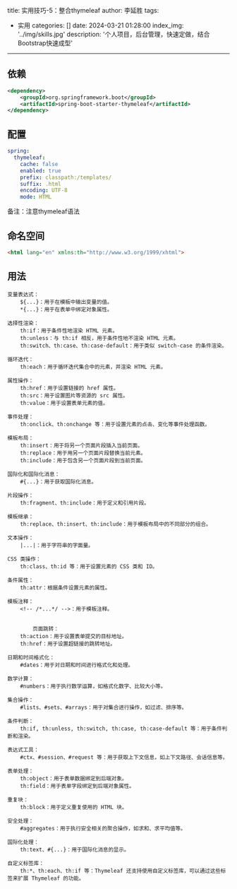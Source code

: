 title: 实用技巧-5：整合thymeleaf
author: 李延胜
tags:
  - 实用
categories: []
date: 2024-03-21 01:28:00
index_img: '../img/skills.jpg'
description: '个人项目，后台管理，快速定做，结合Bootstrap快速成型'
---
## 依赖
```xml
<dependency>
    <groupId>org.springframework.boot</groupId>
    <artifactId>spring-boot-starter-thymeleaf</artifactId>
</dependency>
```

## 配置

```yaml
spring:
  thymeleaf:
    cache: false
    enabled: true
    prefix: classpath:/templates/
    suffix: .html
    encoding: UTF-8
    mode: HTML
```

备注：注意thymeleaf语法

## 命名空间
```html
<html lang="en" xmlns:th="http://www.w3.org/1999/xhtml">
  ```
 ## 用法

    变量表达式：
        ${...}：用于在模板中输出变量的值。
        *{...}：用于在表单中绑定对象属性。

    选择性渲染：
        th:if：用于条件性地渲染 HTML 元素。
        th:unless：与 th:if 相反，用于条件性地不渲染 HTML 元素。
        th:switch、th:case、th:case-default：用于类似 switch-case 的条件渲染。

    循环迭代：
        th:each：用于循环迭代集合中的元素，并渲染 HTML 元素。

    属性操作：
        th:href：用于设置链接的 href 属性。
        th:src：用于设置图片等资源的 src 属性。
        th:value：用于设置表单元素的值。

    事件处理：
        th:onclick、th:onchange 等：用于设置元素的点击、变化等事件处理函数。

    模板布局：
        th:insert：用于将另一个页面片段插入当前页面。
        th:replace：用于用另一个页面片段替换当前元素。
        th:include：用于包含另一个页面片段到当前页面。

    国际化和国际化消息：
        #{...}：用于获取国际化消息。

    片段操作：
        th:fragment、th:include：用于定义和引用片段。

    模板继承：
        th:replace、th:insert、th:include：用于模板布局中的不同部分的组合。

    文本操作：
        |...|：用于字符串的字面量。

    CSS 类操作：
        th:class、th:id 等：用于设置元素的 CSS 类和 ID。

    条件属性：
        th:attr：根据条件设置元素的属性。

    模板注释：
        <!-- /*...*/ -->：用于模板注释。
        
        
            页面跳转：
        th:action：用于设置表单提交的目标地址。
        th:href：用于设置超链接的跳转地址。

    日期和时间格式化：
        #dates：用于对日期和时间进行格式化和处理。

    数学计算：
        #numbers：用于执行数学运算，如格式化数字、比较大小等。

    集合操作：
        #lists、#sets、#arrays：用于对集合进行操作，如过滤、排序等。

    条件判断：
        th:if, th:unless, th:switch, th:case, th:case-default 等：用于条件判断和渲染。

    表达式工具：
        #ctx、#session、#request 等：用于获取上下文信息，如上下文路径、会话信息等。

    表单处理：
        th:object：用于表单数据绑定到后端对象。
        th:field：用于表单字段绑定到后端对象属性。

    重复块：
        th:block：用于定义重复使用的 HTML 块。

    安全处理：
        #aggregates：用于执行安全相关的聚合操作，如求和、求平均值等。

    国际化处理：
        th:text、#{...}：用于国际化消息的显示。

    自定义标签库：
        th:*、th:each、th:if 等：Thymeleaf 还支持使用自定义标签库，可以通过这些标签来扩展 Thymeleaf 的功能。